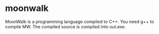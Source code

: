 # moonwalk
MoonWalk is a programming language compiled to C++. 
You need g++ to compile MW.
The compiled source is compiled into out.exe.
